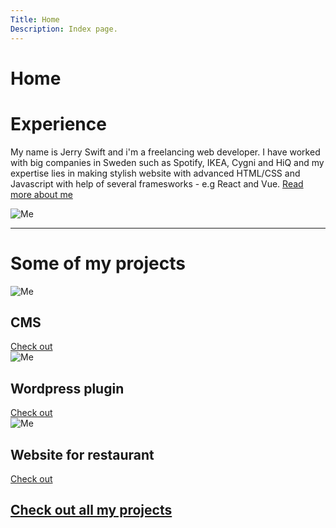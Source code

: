 ```yaml
---
Title: Home
Description: Index page.
---
```


Home
==========================



<div class="index-intro">
    <h1>Experience</h1>
    <p>My name is Jerry Swift and i'm a freelancing web developer. I have worked with big companies in Sweden such as Spotify, IKEA, Cygni and HiQ and my expertise lies in making stylish website with advanced HTML/CSS and Javascript with help of several framesworks - e.g React and Vue. 
    <a href="./about" alt="about-page">Read more about me </a>
    </p>
</div>
<picture>
    <source media="(min-width: 668px)" srcset="../projekt/image/person_doesnt_exist.jpeg&w=350" alt="Me">
    <source media="(min-width: 376px)" srcset="../projekt/image/person_doesnt_exist.jpeg&w=300" alt="Me"> 
    <img src="../projekt/image/person_doesnt_exist.jpeg&w=350" alt="Me">
</picture>


<div class="sb sb-home">
      <small></small>
      <hr class="section-break-3" />
</div>

<h1 class="projects-header">Some of my projects </h1>

<div class="project-about">
        <picture>
            <source media="(min-width: 668px)" srcset="../projekt/image/projects/CMS.jpg&w=350" alt="Me">
            <source media="(min-width: 376px)" srcset="../projekt/image/projects/CMS.jpg&w=300" alt="Me"> 
            <img src="../projekt/image/projects/CMS.jpg&w=300" alt="Me">
        </picture>
        <h2>CMS </h2>
        <a href="./highlights" alt="about-page">Check out</a>
</div>
<div class="project-about">
        <picture>
            <source media="(min-width: 668px)" srcset="../projekt/image/projects/wordpress_plugin.jpg&w=350" alt="Me">
            <source media="(min-width: 376px)" srcset="../projekt/image/projects/wordpress_plugin.jpg&w=300" alt="Me"> 
            <img src="../projekt/image/projects/wordpress_plugin.jpg&w=300" alt="Me">
        </picture>
        <h2>Wordpress plugin</h2>
        <a href="./highlights" alt="about-page">Check out</a>
</div>
<div class="project-about">
        <picture>
            <source media="(min-width: 668px)" srcset="../projekt/image/projects/restaurant.jpg&w=350" alt="Me">
            <source media="(min-width: 376px)" srcset="../projekt/image/projects/restaurant.jpg&w=300" alt="Me"> 
            <img src="../projekt/image/projects/restaurant.jpg&w=300" alt="Me">
        </picture>
        <h2>Website for restaurant</h2>
        <a href="./highlights" alt="about-page">Check out</a>
    </div>

<h2 class="projects-link"><a href="./highlights"  alt="projects">Check out all my projects</a></h2>

</div>


